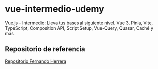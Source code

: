 # vue-intermedio-udemy
Vue.js - Intermedio: Lleva tus bases al siguiente nivel. Vue 3, Pinia, Vite, TypeScript, Composition API, Script Setup, Vue-Query, Quasar, Caché y más

## Repositorio de referencia
[Repositorio Fernando Herrera](https://github.com/Klerith/vue-ts-issues-app/tree/main)
